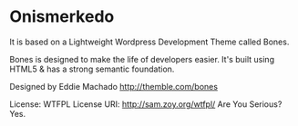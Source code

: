 # Onismerkedo

It is based on a Lightweight Wordpress Development
Theme called Bones.

Bones is designed to make the life of developers
easier. It's built using HTML5 & has a strong
semantic foundation.

Designed by Eddie Machado http://themble.com/bones

License: WTFPL License URI:
http://sam.zoy.org/wtfpl/ Are You Serious? Yes.
